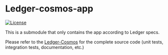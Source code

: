 # Ledger-cosmos-app
[![License](https://img.shields.io/badge/License-Apache%202.0-blue.svg)](https://opensource.org/licenses/Apache-2.0)

This is a submodule that only contains the app according to Ledger specs.

Please refer to the [Ledger-Cosmos](https://github.com/cosmos/ledger-cosmos) for the complete source code (unit tests, integration tests, documentation, etc.)  
